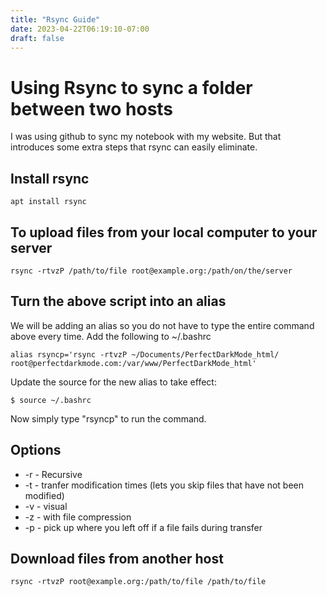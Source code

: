 ```yaml
---
title: "Rsync Guide"
date: 2023-04-22T06:19:10-07:00
draft: false
---
```



# Using Rsync to sync a folder between two hosts 

I was using github to sync my notebook with my website. But that introduces some extra steps that rsync can easily eliminate.

## Install rsync 

```
apt install rsync
```

## To upload files from your local computer to your server 

```
rsync -rtvzP /path/to/file root@example.org:/path/on/the/server
```

## Turn the above script into an alias

We will be adding an alias so you do not have to type the entire command above every time. Add the following to ~/.bashrc
```
alias rsyncp='rsync -rtvzP ~/Documents/PerfectDarkMode_html/ root@perfectdarkmode.com:/var/www/PerfectDarkMode_html'
```
Update the source for the new alias to take effect:
```
$ source ~/.bashrc
```
Now simply type "rsyncp" to run the command. 

## Options 

* -r - Recursive
* -t - tranfer modification times (lets you skip files that have not been modified)
* -v - visual
* -z - with file compression
* -p - pick up where you left off if a file fails during transfer

## Download files from another host 

```
rsync -rtvzP root@example.org:/path/to/file /path/to/file
```



